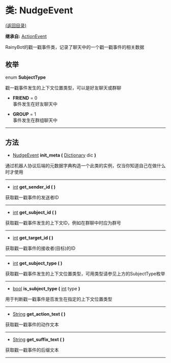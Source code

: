 # 类: NudgeEvent  
[(返回目录)](README.md)  
  
**继承自:** [ActionEvent](ActionEvent.md)  
  
RainyBot的戳一戳事件类，记录了聊天中的一个戳一戳事件的相关数据  
  
## 枚举  
  
enum **SubjectType**  
  
戳一戳事件发生的上下文位置类型，可以是好友聊天或群聊  
  
- **FRIEND** = 0  
事件发生在好友聊天中  
  
- **GROUP** = 1  
事件发生在群组聊天中  
  
---  
  
## 方法 
  
- [NudgeEvent](NudgeEvent.md) **init_meta (** [Dictionary](https://docs.godotengine.org/en/latest/classes/class_dictionary.html) dic **)**  
  
通过机器人协议后端的元数据字典构造一个此类的实例，仅当你知道自己在做什么时才使用  
  
---  
  
- [int](https://docs.godotengine.org/en/latest/classes/class_int.html) **get_sender_id ( )**  
  
获取戳一戳事件的发送者ID  
  
---  
  
- [int](https://docs.godotengine.org/en/latest/classes/class_int.html) **get_subject_id ( )**  
  
获取戳一戳事件发生的上下文ID，例如在群聊中时应为群号  
  
---  
  
- [int](https://docs.godotengine.org/en/latest/classes/class_int.html) **get_target_id ( )**  
  
获取戳一戳事件的接收者(目标)的ID  
  
---  
  
- [int](https://docs.godotengine.org/en/latest/classes/class_int.html) **get_subject_type ( )**  
  
获取戳一戳事件发生的上下文位置类型，可用类型请参见上方的SubjectType枚举  
  
---  
  
- [bool](https://docs.godotengine.org/en/latest/classes/class_bool.html) **is_subject_type (** [int](https://docs.godotengine.org/en/latest/classes/class_int.html) type **)**  
  
用于判断戳一戳事件是否发生在指定的上下文位置类型  
  
---  
  
- [String](https://docs.godotengine.org/en/latest/classes/class_string.html) **get_action_text ( )**  
  
获取戳一戳事件的动作文本  
  
---  
  
- [String](https://docs.godotengine.org/en/latest/classes/class_string.html) **get_suffix_text ( )**  
  
获取戳一戳事件的后缀文本  
  
---  
  


